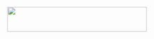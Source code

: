 <p align="left"><a href="https://heroku.com/deploy?template=https://github.com/CatuserbotBR/cattfirepie"> <img src="https://img.shields.io/badge/Heroku-purple?style=for-the-badge&logo=heroku" width="320" height="58.45"/></a></p>
